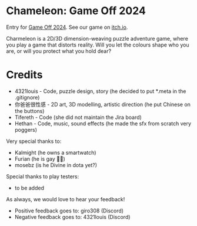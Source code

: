 # Chameleon: Game Off 2024
Entry for [Game Off 2024](https://itch.io/jam/game-off-2024).
See our game on [itch.io](https://luminousrage.itch.io/chameleon).

Charmeleon is a 2D/3D dimension-weaving puzzle adventure game, where you play a game that distorts reality. Will you let the colours shape who you are, or will you protect what you hold dear?

# Credits
* 4321louis - Code, puzzle design, story (he decided to put *.meta in the .gitignore)
* 你爸爸很性感 - 2D art, 3D modelling, artistic direction (he put Chinese on the buttons)
* Tifereth - Code (she did not maintain the Jira board)
* Hethan - Code, music, sound effects (he made the sfx from scratch very poggers)

Very special thanks to:
* Kalmight (he owns a smartwatch)
* Furian (he is gay 🏳️‍🌈)
* mosebz (is he Divine in dota yet?)

Special thanks to play testers:
* to be added

As always, we would love to hear your feedback!
* Positive feedback goes to: giro308 (Discord)
* Negative feedback goes to: 4321louis (Discord)



